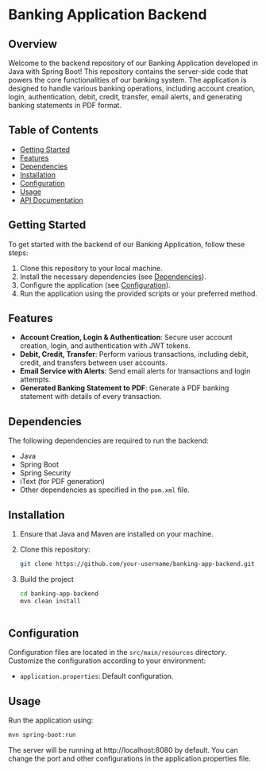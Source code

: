# Banking Application Backend

## Overview

Welcome to the backend repository of our Banking Application developed in Java with Spring Boot! This repository contains the server-side code that powers the core functionalities of our banking system. The application is designed to handle various banking operations, including account creation, login, authentication, debit, credit, transfer, email alerts, and generating banking statements in PDF format.

## Table of Contents

- [Getting Started](#getting-started)
- [Features](#features)
- [Dependencies](#dependencies)
- [Installation](#installation)
- [Configuration](#configuration)
- [Usage](#usage)
- [API Documentation](#api-documentation)

## Getting Started

To get started with the backend of our Banking Application, follow these steps:

1. Clone this repository to your local machine.
2. Install the necessary dependencies (see [Dependencies](#dependencies)).
3. Configure the application (see [Configuration](#configuration)).
4. Run the application using the provided scripts or your preferred method.

## Features

- **Account Creation, Login & Authentication**: Secure user account creation, login, and authentication with JWT tokens.
- **Debit, Credit, Transfer**: Perform various transactions, including debit, credit, and transfers between user accounts.
- **Email Service with Alerts**: Send email alerts for transactions and login attempts.
- **Generated Banking Statement to PDF**: Generate a PDF banking statement with details of every transaction.

## Dependencies

The following dependencies are required to run the backend:

- Java
- Spring Boot
- Spring Security
- iText (for PDF generation)
- Other dependencies as specified in the `pom.xml` file.

## Installation

1. Ensure that Java and Maven are installed on your machine.
2. Clone this repository:

   ```bash
   git clone https://github.com/your-username/banking-app-backend.git

3. Build the project

   ```bash
   cd banking-app-backend
   mvn clean install
  
## Configuration

Configuration files are located in the `src/main/resources` directory. Customize the configuration according to your environment:

- `application.properties`: Default configuration.

## Usage

Run the application using:

   ```bash
   mvn spring-boot:run
   ```

The server will be running at http://localhost:8080 by default. You can change the port and other configurations in the application.properties file.
